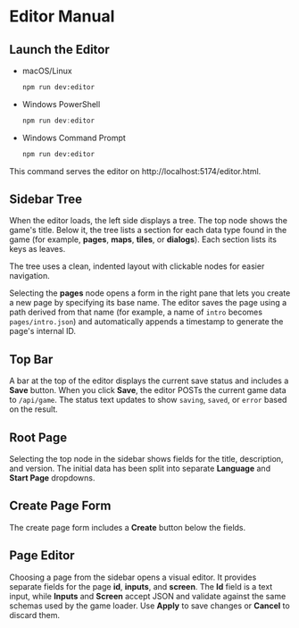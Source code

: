 # Editor Manual

## Launch the Editor

- macOS/Linux
  ```bash
  npm run dev:editor
  ```
- Windows PowerShell
  ```powershell
  npm run dev:editor
  ```
- Windows Command Prompt
  ```cmd
  npm run dev:editor
  ```

This command serves the editor on http://localhost:5174/editor.html.

## Sidebar Tree

When the editor loads, the left side displays a tree. The top node shows the game's title. Below it, the tree lists a section for each data type found in the game (for example, **pages**, **maps**, **tiles**, or **dialogs**). Each section lists its keys as leaves.

The tree uses a clean, indented layout with clickable nodes for easier navigation.

Selecting the **pages** node opens a form in the right pane that lets you create a new page by specifying its base name. The editor saves the page using a path derived from that name (for example, a name of `intro` becomes `pages/intro.json`) and automatically appends a timestamp to generate the page's internal ID.

## Top Bar

A bar at the top of the editor displays the current save status and includes a **Save** button.
When you click **Save**, the editor POSTs the current game data to `/api/game`.
The status text updates to show `saving`, `saved`, or `error` based on the result.

## Root Page

Selecting the top node in the sidebar shows fields for the title, description, and version. The initial data has been split into separate **Language** and **Start Page** dropdowns.

## Create Page Form

The create page form includes a **Create** button below the fields.

## Page Editor

Choosing a page from the sidebar opens a visual editor. It provides separate
fields for the page **id**, **inputs**, and **screen**. The **Id** field is a
text input, while **Inputs** and **Screen** accept JSON and validate against the
same schemas used by the game loader. Use **Apply** to save changes or
**Cancel** to discard them.

